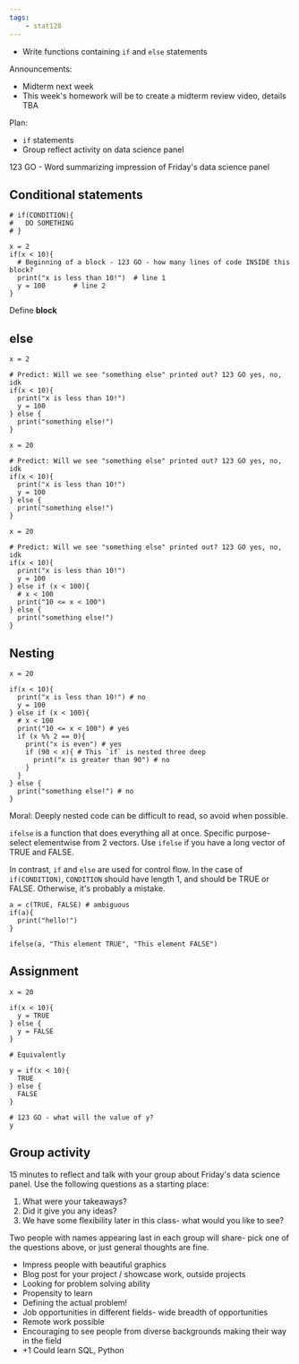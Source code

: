 ```yaml
---
tags:
    - stat128
---
```


- Write functions containing `if` and `else` statements

Announcements:

- Midterm next week
- This week's homework will be to create a midterm review video, details TBA

Plan:

- `if` statements
- Group reflect activity on data science panel

123 GO - Word summarizing impression of Friday's data science panel

## Conditional statements

```{r}
# if(CONDITION){
#   DO SOMETHING
# }
```

```{r}
x = 2
if(x < 10){
  # Beginning of a block - 123 GO - how many lines of code INSIDE this block?
  print("x is less than 10!")  # line 1
  y = 100       # line 2
}

```

Define __block__

## else

```{r}
x = 2

# Predict: Will we see "something else" printed out? 123 GO yes, no, idk
if(x < 10){
  print("x is less than 10!")
  y = 100
} else {
  print("something else!")
}

```

```{r}
x = 20

# Predict: Will we see "something else" printed out? 123 GO yes, no, idk
if(x < 10){
  print("x is less than 10!")
  y = 100
} else {
  print("something else!")
}

```

```{r}
x = 20

# Predict: Will we see "something else" printed out? 123 GO yes, no, idk
if(x < 10){
  print("x is less than 10!")
  y = 100
} else if (x < 100){
  # x < 100
  print("10 <= x < 100")
} else {
  print("something else!")
}

```

## Nesting

```{r}
x = 20

if(x < 10){
  print("x is less than 10!") # no
  y = 100
} else if (x < 100){
  # x < 100
  print("10 <= x < 100") # yes
  if (x %% 2 == 0){
    print("x is even") # yes
    if (90 < x){ # This `if` is nested three deep
      print("x is greater than 90") # no
    }
  }
} else {
  print("something else!") # no
}
```

Moral: Deeply nested code can be difficult to read, so avoid when possible.

`ifelse` is a function that does everything all at once.
Specific purpose- select elementwise from 2 vectors.
Use `ifelse` if you have a long vector of TRUE and FALSE.

In contrast, `if` and `else` are used for control flow.
In the case of `if(CONDITION)`, `CONDITION` should have length 1, and should be TRUE or FALSE.
Otherwise, it's probably a mistake.


```{r}
a = c(TRUE, FALSE) # ambiguous
if(a){
  print("hello!")
}

ifelse(a, "This element TRUE", "This element FALSE")
```

## Assignment

```{r}
x = 20

if(x < 10){
  y = TRUE
} else {
  y = FALSE
}

# Equivalently

y = if(x < 10){
  TRUE
} else {
  FALSE
}

# 123 GO - what will the value of y?
y
```

## Group activity

15 minutes to reflect and talk with your group about Friday's data science panel.
Use the following questions as a starting place:

1. What were your takeaways?
2. Did it give you any ideas?
3. We have some flexibility later in this class- what would you like to see?

Two people with names appearing last in each group will share- pick one of the questions above, or just general thoughts are fine.

- Impress people with beautiful graphics
- Blog post for your project / showcase work, outside projects
- Looking for problem solving ability
- Propensity to learn
- Defining the actual problem!
- Job opportunities in different fields- wide breadth of opportunities
- Remote work possible
- Encouraging to see people from diverse backgrounds making their way in the field
- +1 Could learn SQL, Python
